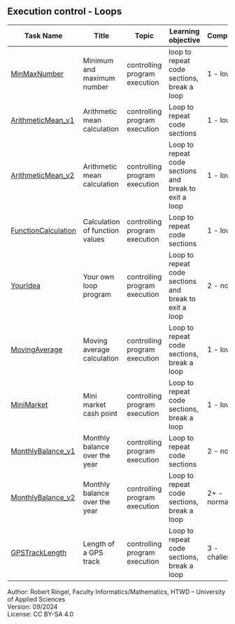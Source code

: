 ## Execution control - Loops


| **Task Name**                                    | **Title**                             | **Topic**                     | **Learning objective**                                            | **Complexity** | **Task type**      | **Notes** |
| ------------------------------------------------ | ------------------------------------- | ----------------------------- | ----------------------------------------------------------------- | -------------- | ------------------ | --------- |
| [MinMaxNumber](MinMaxNumber.md)                  | Minimum and maximum number            | controlling program execution | loop to repeat code sections, break a loop                        | 1 - low        | worked out example |           |
| [ArithmeticMean_v1](ArithmeticMean_v1.md)        | Arithmetic mean calculation           | controlling program execution | Loop to repeat code sections                                      | 1 - low        | completion task    |           |
| [ArithmeticMean_v2](ArithmeticMean_v2.md)        | Arithmetic mean calculation           | controlling program execution | Loop to repeat code sections and break to exit a loop             | 1 - low        | completion task    |           |
| [FunctionCalculation](FunctionCalculation.md)    | Calculation of function values        | controlling program execution | Loop to repeat code sections                                      | 1 - low        | reverse task       |           |
| [YourIdea](YourIdea.md)                          | Your own loop program                 | controlling program execution | Loop to repeat code sections and break to exit a loop             | 2 - normal     | non-specific goal task |           |
| [MovingAverage](MovingAverage.md)                | Moving average calculation            | controlling program execution | Loop to repeat code sections, break a loop                        | 1 - low        | worked out example |           |
| [MiniMarket](MiniMarket.md)                      | Mini market cash point                | controlling program execution | Loop to repeat code sections, break a loop                        | 1 - low        | reverse task       |           |
| [MonthlyBalance_v1](MonthlyBalance_v1.md)        | Monthly balance over the year         | controlling program execution | Loop to repeat code sections                                      | 2 - normal     | conventional task  |           |
| [MonthlyBalance_v2](MonthlyBalance_v2.md)        | Monthly balance over the year         | controlling program execution | Loop to repeat code sections, break a loop                        | 2+ - normal    | completion task    |           |
| [GPSTrackLength](GPSTrackLength.md)              | Length of a GPS track                 | controlling program execution | Loop to repeat code sections, break a loop                        | 3 - challenge  | conventional task  |           |

Author: Robert Ringel, Faculty Informatics/Mathematics, HTWD – University of Applied Sciences  
Version: 09/2024            
License: CC BY-SA 4.0
